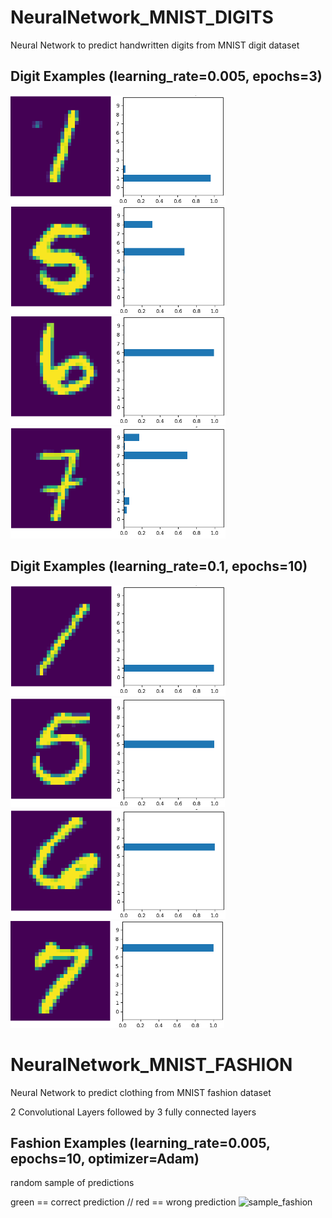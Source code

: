 # NeuralNetwork_MNIST_DIGITS
Neural Network to predict handwritten digits from MNIST digit dataset

## Digit Examples (learning_rate=0.005, epochs=3)

![Bild1](examples/digits/1_epoch_3.png) ![Bild2](examples/digits/5_epoch_3.png) ![Bild3](examples/digits/6_epoch_3.png) ![Bild4](examples/digits/7_epoch_3.png)


## Digit Examples (learning_rate=0.1, epochs=10)

![Bild5](examples/digits/1_epoch_10.png) ![Bild6](examples/digits/5_epoch_10.png) ![Bild7](examples/digits/6_epoch_10.png) ![Bild8](examples/digits/7_epoch_10.png)


# NeuralNetwork_MNIST_FASHION
Neural Network to predict clothing from MNIST fashion dataset

2 Convolutional Layers followed by 3 fully connected layers

## Fashion Examples (learning_rate=0.005, epochs=10, optimizer=Adam)
random sample of predictions

green == correct prediction // red == wrong prediction
![sample_fashion](https://user-images.githubusercontent.com/42090755/120382365-d92feb00-c323-11eb-83d0-c4260bfc8f84.png)
